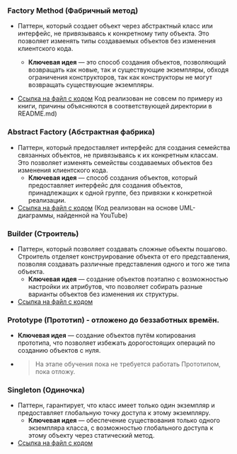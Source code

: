 ### Factory Method (Фабричный метод)

- Паттерн, который создает объект через абстрактный класс или интерфейс, не привязываясь к конкретному типу объекта.
  Это позволяет изменять типы создаваемых объектов без изменения клиентского кода.
    - **Ключевая идея** — это способ создания объектов, позволяющий возвращать как новые, так и существующие экземпляры,
      обходя ограничения конструкторов, так как конструкторы не могут возвращать существующие экземпляры.

- [Ссылка на файл с кодом](https://github.com/COD-e-x/design_patterns_lab/blob/main/design_patterns_immersion_book/patterns/creational_patterns/factory_method/create_transport.py)
  Код реализован не совсем по примеру из книги, причины объясняются в соответствующей директории в README.md)

### Abstract Factory (Абстрактная фабрика)

- Паттерн, который предоставляет интерфейс для создания семейства связанных объектов, не привязываясь к их конкретным
  классам. Это позволяет изменять семействы создаваемых объектов без изменения клиентского кода.
    - **Ключевая идея** — способ создания объектов, который предоставляет интерфейс для создания объектов, принадлежащих
      к одной группе, без привязки к конкретной реализации.
- [Ссылка на файл с кодом](https://github.com/COD-e-x/design_patterns_lab/blob/main/design_patterns_immersion_book/patterns/creational_patterns/abstract_factory/blacksmith_factory.py)
  (Код реализован на основе UML-диаграммы, найденной на YouTube)

### Builder (Строитель)

- Паттерн, который позволяет создавать сложные объекты пошагово. Строитель отделяет конструирование объекта от его
  представления, позволяя создавать различные представления одного и того же типа объекта.
    - **Ключевая идея** — создание объектов поэтапно с возможностью настройки их атрибутов, что позволяет собирать
      разные варианты объектов без изменения их структуры.
- [Ссылка на файл с кодом](https://github.com/COD-e-x/design_patterns_lab/blob/main/design_patterns_immersion_book/patterns/creational_patterns/builder/car_builder.py)

### Prototype (Прототип) - отложено до беззаботных времён.

- **Ключевая идея** — создание объектов путём копирования прототипа, что позволяет избежать дорогостоящих
  операций по созданию объектов с нуля.
- > На этапе обучения пока не требуется работать Прототипом, пока отложу.

### Singleton (Одиночка)

- Паттерн, гарантирует, что класс имеет только один экземпляр и предоставляет глобальную точку доступа к
  этому экземпляру.
    - **Ключевая идея** — обеспечение существования только одного экземпляра класса, с возможностью глобального
      доступа к этому объекту через статический метод.
- [Ссылка на файл с кодом](https://github.com/COD-e-x/design_patterns_lab/blob/main/design_patterns_immersion_book/patterns/creational_patterns/singleton/main.py)
